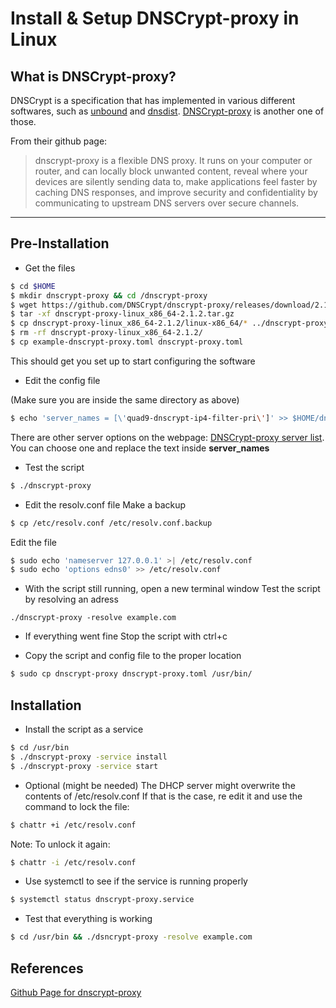 # Install & Setup DNSCrypt-proxy in Linux

## What is DNSCrypt-proxy?

DNSCrypt is a specification that has implemented in various different softwares, such as [unbound](https://www.unbound.net/) and [dnsdist](https://dnsdist.org/). [DNSCrypt-proxy](https://github.com/DNSCrypt/dnscrypt-proxy) is another one of those.

From their github page:
> dnscrypt-proxy is a flexible DNS proxy. It runs on your computer or router, and can locally block unwanted content, reveal where your devices are silently sending data to, make applications feel faster by caching DNS responses, and improve security and confidentiality by communicating to upstream DNS servers over secure channels.

---

## Pre-Installation

* Get the files
``` Bash
$ cd $HOME
$ mkdir dnscrypt-proxy && cd /dnscrypt-proxy
$ wget https://github.com/DNSCrypt/dnscrypt-proxy/releases/download/2.1.2/dnscrypt-proxy-linux_x86_64-2.1.2.tar.gz
$ tar -xf dnscrypt-proxy-linux_x86_64-2.1.2.tar.gz
$ cp dnscrypt-proxy-linux_x86_64-2.1.2/linux-x86_64/* ../dnscrypt-proxy/
$ rm -rf dnscrypt-proxy-linux_x86_64-2.1.2/
$ cp example-dnscrypt-proxy.toml dnscrypt-proxy.toml
```
This should get you set up to start configuring the software

* Edit the config file

(Make sure you are inside the same directory as above)

``` Bash
$ echo 'server_names = [\'quad9-dnscrypt-ip4-filter-pri\']' >> $HOME/dnscrypt-proxy/dnscrypt-proxy.toml
```
There are other server options on the webpage: [DNSCrypt-proxy server list](https://dnscrypt.info/public-servers/). You can choose one and replace the text inside **server_names**

* Test the script
``` Bash
$ ./dnscrypt-proxy
```

* Edit the resolv.conf file
Make a backup
``` Bash
$ cp /etc/resolv.conf /etc/resolv.conf.backup
```
Edit the file
``` Bash
$ sudo echo 'nameserver 127.0.0.1' >| /etc/resolv.conf
$ sudo echo 'options edns0' >> /etc/resolv.conf
```

* With the script still running, open a new terminal window
Test the script by resolving an adress
```
./dnscrypt-proxy -resolve example.com
```

* If everything went fine
Stop the script with ctrl+c

* Copy the script and config file to the proper location
``` Bash
$ sudo cp dnscrypt-proxy dnscrypt-proxy.toml /usr/bin/
```
## Installation

* Install the script as a service
``` Bash
$ cd /usr/bin
$ ./dnscrypt-proxy -service install
$ ./dnscrypt-proxy -service start
```
* Optional (might be needed)
The DHCP server might overwrite the contents of /etc/resolv.conf
If that is the case, re edit it and use the command to lock the file:
``` Bash
$ chattr +i /etc/resolv.conf
```

Note: To unlock it again:
``` Bash
$ chattr -i /etc/resolv.conf
```

* Use systemctl to see if the service is running properly
``` Bash
$ systemctl status dnscrypt-proxy.service
```
* Test that everything is working
``` Bash
$ cd /usr/bin && ./dsncrypt-proxy -resolve example.com
```

## References

[Github Page for dnscrypt-proxy](https://github.com/dnscrypt/dnscrypt-proxy/wiki/Installation-linux)
